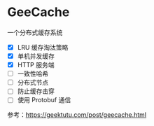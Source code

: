 # GeeCache
一个分布式缓存系统

- [x] LRU 缓存淘汰策略
- [x] 单机并发缓存
- [x] HTTP 服务端
- [ ] 一致性哈希
- [ ] 分布式节点
- [ ] 防止缓存击穿
- [ ] 使用 Protobuf 通信

参考：https://geektutu.com/post/geecache.html
